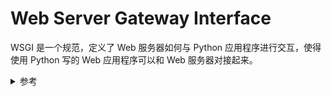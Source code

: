 # Web Server Gateway Interface
WSGI 是一个规范，定义了 Web 服务器如何与 Python 应用程序进行交互，使得使用 Python 写的 Web 应用程序可以和 Web 服务器对接起来。  

<details>
<summary>参考</summary>

- [什么是 WSGI | 简书](https://www.jianshu.com/p/c66d3adeaaed)  

</details>
